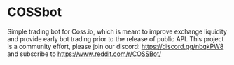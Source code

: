 # COSSbot
Simple trading bot for Coss.io, which is meant to improve exchange liquidity and provide early bot trading prior to the release of public API. This project is a community effort, please join our discord: https://discord.gg/nbqkPW8 and subscribe to https://www.reddit.com/r/COSSBot/ 
